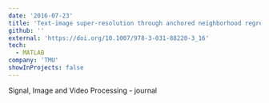 ```yaml
---
date: '2016-07-23'
title: 'Text-image super-resolution through anchored neighborhood regression with multiple class-specific dictionaries'
github: ''
external: 'https://doi.org/10.1007/978-3-031-88220-3_16'
tech:
  - MATLAB
company: 'TMU'
showInProjects: false
---
```


Signal, Image and Video Processing - journal
